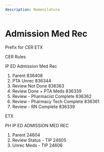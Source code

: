 ```yaml
---
description: Nomenclature
---
```


# Admission Med Rec

Prefix for CER ETX

CER Rules

IP ED Admission Med Rec

1. Parent                                                                     836408
2. PTA Unrec                                                              836344&#x20;
3. Review Not Done                                                  836363
4. Review Done + PTA Meds                                  836339  &#x20;
5. Review - Pharmacist Complete                        836362&#x20;
6. Review - Pharmacy Tech Complete                 836361
7. Review - RN Complete                                        836339



ETX

PH IP ED ADMISSION MED REC

1. Parent                                                                   24604
2. Review Status - TIP                                           24605
3. Unrec Meds - TIP                                               24606  &#x20;



